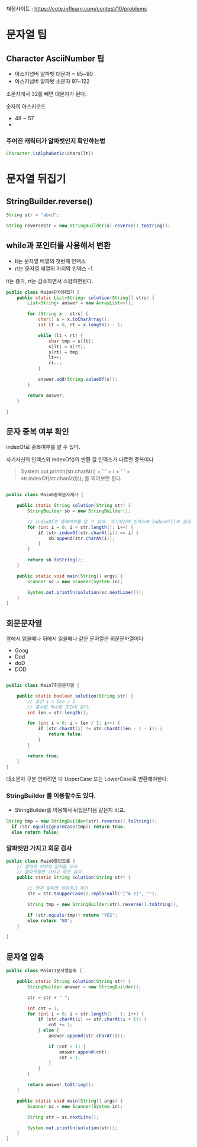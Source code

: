 
채점사이트 : https://cote.inflearn.com/contest/10/problems


# 문자열 팁 
## Character AsciiNumber 팁

* 아스키넘버 알파벳 대문자 = 65~90
* 아스키넘버 알파벳 소문자 97~122

소문자에서 32를 빼면 대문자가 된다.

숫자의 아스키코드
* 48 ~ 57
* 

### 주어진 캐릭터가 알파벳인지 확인하는법
```java
Character.isAlphabetic(chars[lt])
```


# 문자열 뒤집기  
## StringBuilder.reverse()
```java
String str = "abcd";

String reverseStr = new StringBuilder(x).reverse().toString();
```


## while과 포인터를 사용해서 변환

* lt는 문자열 배열의 첫번째 인덱스
* rt는 문자열 배열의 마지막 인덱스 -1

lt는 증가, rt는 감소하면서 스왑하면된다. 
```java
public class Main4단어뒤집기 {
    public static List<String> solution(String[] strs) {
        List<String> answer = new ArrayList<>();

        for (String x : strs) {
            char[] s = x.toCharArray();
            int lt = 0, rt = x.length() - 1;

            while (lt < rt) {
                char tmp = s[lt];
                s[lt] = s[rt];
                s[rt] = tmp;
                lt++;
                rt--;
            }

            answer.add(String.valueOf(s));
        }

        return answer;
    }

}
```

## 문자 중복 여부 확인

indexOf로 중복여부를 알 수 있다. 

자기자신의 인덱스와 indexOf()의 반환 값 인덱스가 다르면 중복이다
> System.out.println(str.charAt(i) + ' ' + i + ' ' + str.indexOf(str.charAt(i))); 를 찍어보면 된다.  

```java

public class Main6중복문자제거 {

    public static String solution(String str) {
        StringBuilder sb = new StringBuilder();

        // indexOf로 중복여부를 알 수 있따. 자기자신의 인덱스와 indexOf()의 결과 인덱스가 다르면 중복이다.
        for (int i = 0; i < str.length(); i++) {
            if (str.indexOf(str.charAt(i)) == i) {
                sb.append(str.charAt(i));
            }
        }

        return sb.toString();
    }

    public static void main(String[] args) {
        Scanner sc = new Scanner(System.in);

        System.out.println(solution(sc.nextLine()));
    }
}
```

## 회문문자열

앞에서 읽을때나 뒤에서 읽을때나 같은 문자열은 회문문자열이다
* Goog
* Dod
* doD
* DOD

```java

public class Main7회문문자열 {

    public static boolean solution(String str) {
        // 조건 i < len / 2
        // 홀수랑 짝수랑 조건이 같다.
        int len = str.length();

        for (int i = 0; i < len / 2; i++) {
            if (str.charAt(i) != str.charAt(len - 1 - i)) {
                return false;
            }
        }

        return true;
    }
}
```
대소문자 구분 안하려면 다 UpperCase 또는 LowerCase로 변환해야한다.

### StringBuilder 를 이용할수도 있다.
* StringBuilder를 이용해서 뒤집은다음 같은지 비교. 
```java
String tmp = new StringBuilder(str).reverse().toString();
  if (str.equalsIgnoreCase(tmp)) return true;
  else return false;
```

### 알파벳만 가지고 회문 검사
```java
public class Main8펠린드롬 {
    // 알파벳 이외의 문자들 무시
    // 알파벳들만 가지고 회문 검사.
    public static String solution(String str) {

        // 먼저 알파벳 제외하고 제거
        str = str.toUpperCase().replaceAll("[^A-Z]", "");

        String tmp = new StringBuilder(str).reverse().toString();

        if (str.equals(tmp)) return "YES";
        else return "NO";
    }

}
```

## 문자열 압축

```java
public class Main11문자열압축 {

    public static String solution(String str) {
        StringBuilder answer = new StringBuilder();

        str = str + " ";

        int cnt = 1;
        for (int i = 0; i < str.length() - 1; i++) {
            if (str.charAt(i) == str.charAt(i + 1)) {
                cnt += 1;
            } else {
                answer.append(str.charAt(i));

                if (cnt > 1) {
                    answer.append(cnt);
                    cnt = 1;
                }
            }
        }

        return answer.toString();
    }

    public static void main(String[] args) {
        Scanner sc = new Scanner(System.in);

        String str = sc.nextLine();

        System.out.println(solution(str));
    }
}
```